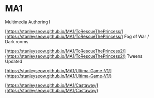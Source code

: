 # MA1
Multimedia Authoring I

[https://stanleyseow.github.io/MA1/ToRescueThePrincess/](https://stanleyseow.github.io/MA1/ToRescueThePrincess/) Fog of War / Dark rooms

[https://stanleyseow.github.io/MA1/ToRescueThePrincess2/](https://stanleyseow.github.io/MA1/ToRescueThePrincess2/) Tweens Updated

[https://stanleyseow.github.io/MA1/Ultima-Game-V1/](https://stanleyseow.github.io/MA1/Ultima-Game-V1/)

[https://stanleyseow.github.io/MA1/Castaway/](https://stanleyseow.github.io/MA1/Castaway/)


